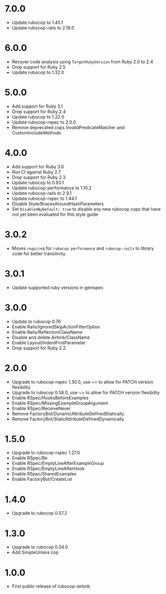 # 7.0.0
* Update rubocop to 1.45.1
* Update rubocop-rails to 2.18.0
# 6.0.0
* Recover code analysis using `TargetRubyVersion` from Ruby 2.0 to 2.4
* Drop support for Ruby 2.5
* Update rubocop to 1.32.0

# 5.0.0
* Add support for Ruby 3.1
* Drop support for Ruby 2.4
* Update rubocop to 1.22.0
* Update rubocop-rspec to 2.0.0
* Remove deprecated cops InvalidPredicateMatcher and CustomIncludeMethods

# 4.0.0
* Add support for Ruby 3.0
* Run CI against Ruby 2.7
* Drop support for Ruby 2.3
* Update rubocop to 0.93.1
* Update rubocop-performance to 1.10.2
* Update rubocop-rails to 2.9.1
* Update rubocop-rspec to 1.44.1
* Disable Style/BracesAroundHashParameters
* Set `DisabledByDefault: true` to disable any new rubocop cops that have not yet been evaluated for this style guide

# 3.0.2
* Moves `require`s for `rubocop-performance` and `rubocop-rails` to library code for better transitivity.

# 3.0.1
* Update supported ruby versions in gemspec

# 3.0.0
* Update to rubocop 0.76
* Enable Rails/IgnoredSkipActionFilterOption
* Enable Rails/ReflectionClassName
* Disable and delete Airbnb/ClassName
* Enable Layout/IndentFirstParameter
* Drop support for Ruby 2.2

# 2.0.0
* Upgrade to rubocop-rspec 1.30.0, use ~> to allow for PATCH version flexibility
* Upgrade to rubocop 0.58.0, use ~> to allow for PATCH version flexibility
* Enable RSpec/HooksBeforeExamples
* Enable RSpec/MissingExampleGroupArgument
* Enable RSpec/ReceiveNever
* Remove FactoryBot/DynamicAttributeDefinedStatically
* Remove FactoryBot/StaticAttributeDefinedDynamically

# 1.5.0
* Upgrade to rubocop-rspec 1.27.0
* Enable RSpec/Be
* Enable RSpec/EmptyLineAfterExampleGroup
* Enable RSpec/EmptyLineAfterHook
* Enable RSpec/SharedExamples
* Enable FactoryBot/CreateList

# 1.4.0
* Upgrade to rubocop 0.57.2

# 1.3.0
* Upgrade to rubocop 0.54.0
* Add SimpleUnless cop

# 1.0.0
* First public release of rubocop-airbnb
